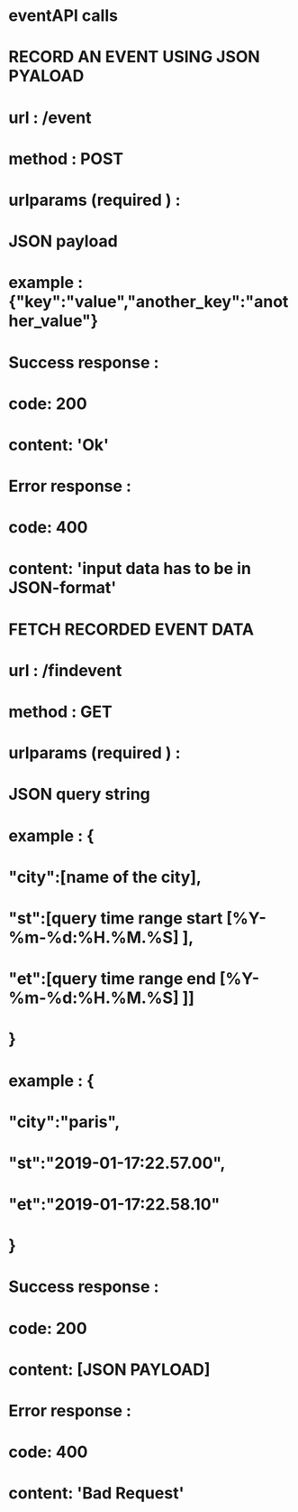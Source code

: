 #
# 		eventAPI calls
#
#		RECORD AN EVENT USING JSON PYALOAD
#  
#	url : /event
#
#	method : POST 
#
#	urlparams (required ) :
#		
#		JSON payload 
#
#		example : {"key":"value","another_key":"another_value"}
#	
#
#	Success response : 
#	
#		code: 200
#
#		content: 'Ok'
#
#	Error response : 
#	
#		code: 400
#
#		content: 'input data has to be in JSON-format'
#
#
#
#
#		FETCH RECORDED EVENT DATA
#
#	url : /findevent
#
#	method : GET
#
#	urlparams (required ) :
#	
#		JSON query string 	
#
#		example : {
#						"city":[name of the city],
#						 "st":[query time range start [%Y-%m-%d:%H.%M.%S] ],
#						 "et":[query time range end [%Y-%m-%d:%H.%M.%S] ]]
# 					}
#
#		example : {
#						"city":"paris",
#						 "st":"2019-01-17:22.57.00",
#						 "et":"2019-01-17:22.58.10"
# 					}
#
#
#	Success response : 
#	
#		code: 200
#
#		content: [JSON PAYLOAD]
#
#	Error response : 
#	
#		code: 400
#
#		content: 'Bad Request'
#



